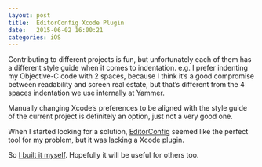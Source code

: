 ```yaml
---
layout: post
title:  EditorConfig Xcode Plugin
date:   2015-06-02 16:00:21
categories: iOS
---
```


Contributing to different projects is fun, but unfortunately each of them has a different style guide when it comes to indentation.
e.g. I prefer indenting my Objective-C code with 2 spaces, because I think it’s a good compromise between readability and screen real estate, but that’s different from the 4 spaces indentation we use internally at Yammer.

Manually changing Xcode’s preferences to be aligned with the style guide of the current project is definitely an option, just not a very good one.

When I started looking for a solution, [EditorConfig](http://editorconfig.org) seemed like the perfect tool for my problem, but it was lacking a Xcode plugin.

So [I built it myself](https://github.com/MarcoSero/EditorConfig-Xcode). Hopefully it will be useful for others too.